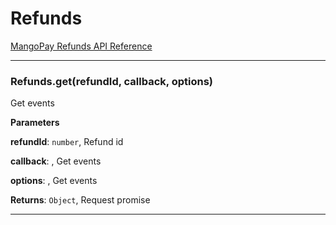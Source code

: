 # Refunds

[MangoPay Refunds API Reference](https://docs.mangopay.com/api-references/refund/)



* * *

### Refunds.get(refundId, callback, options) 

Get events

**Parameters**

**refundId**: `number`, Refund id

**callback**: , Get events

**options**: , Get events

**Returns**: `Object`, Request promise



* * *











